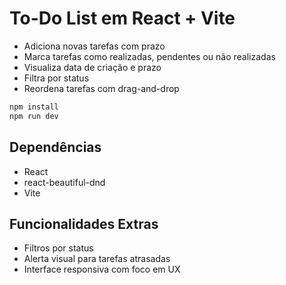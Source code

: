 # To-Do List em React + Vite

- Adiciona novas tarefas com prazo
- Marca tarefas como realizadas, pendentes ou não realizadas
- Visualiza data de criação e prazo
- Filtra por status
- Reordena tarefas com drag-and-drop

```bash
npm install
npm run dev
```

## Dependências

- React
- react-beautiful-dnd
- Vite

## Funcionalidades Extras

- Filtros por status
- Alerta visual para tarefas atrasadas
- Interface responsiva com foco em UX
